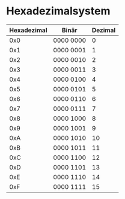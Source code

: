# Hexadezimalsystem

| Hexadezimal | Binär              | Dezimal |
|-------------|--------------------|---------|
| 0x0         | 0000 0000          | 0       |
| 0x1         | 0000 0001          | 1       |
| 0x2         | 0000 0010          | 2       |
| 0x3         | 0000 0011          | 3       |
| 0x4         | 0000 0100          | 4       |
| 0x5         | 0000 0101          | 5       |
| 0x6         | 0000 0110          | 6       |
| 0x7         | 0000 0111          | 7       |
| 0x8         | 0000 1000          | 8       |
| 0x9         | 0000 1001          | 9       |
| 0xA         | 0000 1010          | 10      |
| 0xB         | 0000 1011          | 11      |
| 0xC         | 0000 1100          | 12      |
| 0xD         | 0000 1101          | 13      |
| 0xE         | 0000 1110          | 14      |
| 0xF         | 0000 1111          | 15      |
